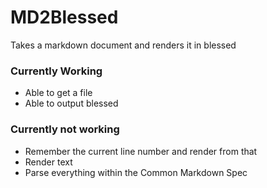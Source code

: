 # MD2Blessed
Takes a markdown document and renders it in blessed

### Currently Working

- Able to get a file
- Able to output blessed

### Currently not working

- Remember the current line number and render from that
- Render text
- Parse everything within the Common Markdown Spec
